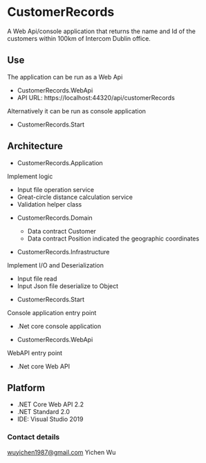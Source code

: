 # CustomerRecords

A Web Api/console application that returns the name and Id of the customers within 100km of Intercom Dublin office.

## Use

The application can be run as a Web Api 
  - CustomerRecords.WebApi  
  - API URL: https://localhost:44320/api/customerRecords

Alternatively it can be run as console application
  - CustomerRecords.Start

## Architecture

* CustomerRecords.Application 

Implement logic
  - Input file operation service
  - Great-circle distance calculation service
  - Validation helper class
  
* CustomerRecords.Domain

  - Data contract Customer
  - Data contract Position indicated the geographic coordinates 
  
* CustomerRecords.Infrastructure

Implement I/O and Deserialization
  - Input file read 
  - Input Json file deserialize to Object
  
* CustomerRecords.Start

Console application entry point
  - .Net core console application
  
* CustomerRecords.WebApi

WebAPI entry point
  - .Net core Web API

## Platform

  - .NET Core Web API 2.2 
  - .NET Standard 2.0
  -  IDE: Visual Studio 2019
  
### Contact details

wuyichen1987@gmail.com
Yichen Wu
